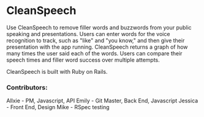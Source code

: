 # CleanSpeech

Use CleanSpeech to remove filler words and buzzwords from your public speaking and presentations.
Users can enter words for the voice recognition to track, such as "like" and "you know," and then give their presentation with the app running. CleanSpeech returns a graph of how many times the user said each of the words. Users can compare their speech times and filler word success over multiple attempts.

CleanSpeech is built with Ruby on Rails. 

### Contributors:
Allxie - PM, Javascript, API
Emily - Git Master, Back End, Javascript
Jessica - Front End, Design
Mike - RSpec testing
